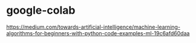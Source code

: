 # google-colab
https://medium.com/towards-artificial-intelligence/machine-learning-algorithms-for-beginners-with-python-code-examples-ml-19c6afd60daa
